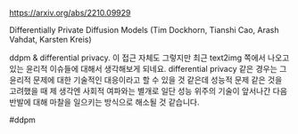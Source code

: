 https://arxiv.org/abs/2210.09929

Differentially Private Diffusion Models (Tim Dockhorn, Tianshi Cao, Arash Vahdat, Karsten Kreis)

ddpm & differential privacy. 이 접근 자체도 그렇지만 최근 text2img 쪽에서 나오고 있는 윤리적 이슈들에 대해서 생각해보게 되네요. differential privacy 같은 경우는 그 윤리적 문제에 대한 기술적인 대응이라고 할 수 있을 것 같은데 성능적 문제 같은 것을 고려했을 때 제 생각엔 사회적 여파와는 별개로 일단 성능 위주의 기술이 앞서나간 다음 반발에 대해 마찰을 일으키는 방식으로 해소될 것 같습니다.

#ddpm 